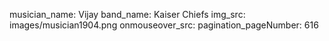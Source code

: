 musician_name: Vijay
band_name: Kaiser Chiefs
img_src: images/musician1904.png
onmouseover_src: 
pagination_pageNumber: 616